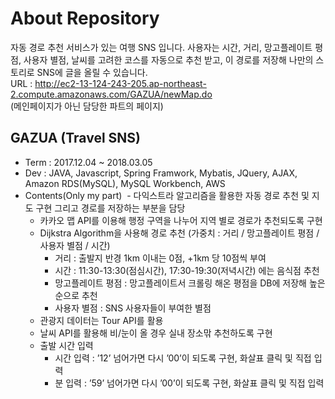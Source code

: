 # About Repository

자동 경로 추천 서비스가 있는 여행 SNS 입니다.
사용자는 시간, 거리, 망고플레이트 평점, 사용자 별점, 날씨를 고려한 코스를 자동으로 추천 받고, 이 경로를 저장해 나만의 스토리로 SNS에 글을 올릴 수 있습니다.<br/>
URL : http://ec2-13-124-243-205.ap-northeast-2.compute.amazonaws.com/GAZUA/newMap.do  <br/>
(메인페이지가 아닌 담당한 파트의 페이지)

## GAZUA (Travel SNS)
- Term : 2017.12.04 ~ 2018.03.05
- Dev : JAVA, Javascript, Spring Framwork, Mybatis, JQuery, AJAX, Amazon RDS(MySQL), MySQL Workbench, AWS
- Contents(Only my part) 
  - 다익스트라 알고리즘을 활용한 자동 경로 추천 및 지도 구현 그리고 경로를 저장하는 부분을 담당 
  - 카카오 맵 API를 이용해 행정 구역을 나누어 지역 별로 경로가 추천되도록 구현
  - Dijkstra Algorithm을 사용해 경로 추천 (가중치 : 거리 / 망고플레이트 평점 / 사용자 별점 / 시간) 
     - 거리 : 출발지 반경 1km 이내는 0점, +1km 당 10점씩 부여 
     - 시간 : 11:30-13:30(점심시간), 17:30-19:30(저녁시간) 에는 음식점 추천 
     - 망고플레이트 평점 : 망고플레이트서 크롤링 해온 평점을 DB에 저장해 높은 순으로 추천
     - 사용자 별점 : SNS 사용자들이 부여한 별점
  - 관광지 데이터는 Tour API를 활용
  - 날씨 API를 활용해 비/눈이 올 경우 실내 장소맊 추천하도록 구현 
  - 출발 시간 입력 
     - 시간 입력 : ’12’ 넘어가면 다시 ’00’이 되도록 구현, 화살표 클릭 및 직접 입력 
     - 분 입력 : ’59’ 넘어가면 다시 ’00’이 되도록 구현, 화살표 클릭 및 직접 입력
     
